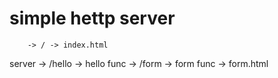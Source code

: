 # simple hettp server
        -> / -> index.html
server -> /hello -> hello func
        -> /form -> form func -> form.html